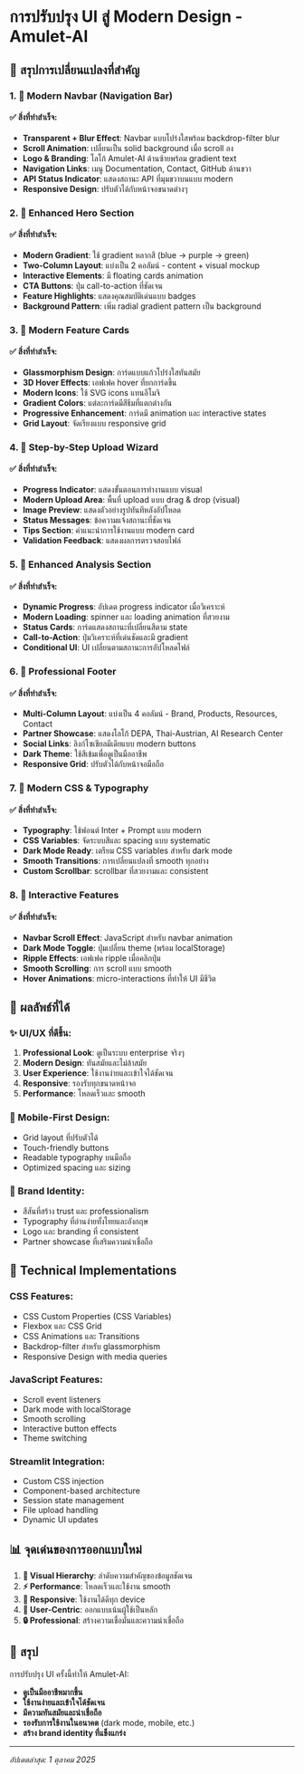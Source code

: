 # การปรับปรุง UI สู่ Modern Design - Amulet-AI

## 🎨 สรุปการเปลี่ยนแปลงที่สำคัญ

### 1. 🔹 Modern Navbar (Navigation Bar)
#### ✅ สิ่งที่ทำสำเร็จ:
- **Transparent + Blur Effect**: Navbar แบบโปร่งใสพร้อม backdrop-filter blur
- **Scroll Animation**: เปลี่ยนเป็น solid background เมื่อ scroll ลง
- **Logo & Branding**: โลโก้ Amulet-AI ด้านซ้ายพร้อม gradient text
- **Navigation Links**: เมนู Documentation, Contact, GitHub ด้านขวา
- **API Status Indicator**: แสดงสถานะ API ที่มุมขวาบนแบบ modern
- **Responsive Design**: ปรับตัวได้กับหน้าจอขนาดต่างๆ

### 2. 🔹 Enhanced Hero Section
#### ✅ สิ่งที่ทำสำเร็จ:
- **Modern Gradient**: ใช้ gradient หลากสี (blue → purple → green)
- **Two-Column Layout**: แบ่งเป็น 2 คอลัมน์ - content + visual mockup
- **Interactive Elements**: มี floating cards animation
- **CTA Buttons**: ปุ่ม call-to-action ที่ชัดเจน
- **Feature Highlights**: แสดงคุณสมบัติเด่นแบบ badges
- **Background Pattern**: เพิ่ม radial gradient pattern เป็น background

### 3. 🔹 Modern Feature Cards
#### ✅ สิ่งที่ทำสำเร็จ:
- **Glassmorphism Design**: การ์ดแบบแก้วโปร่งใสทันสมัย
- **3D Hover Effects**: เอฟเฟค hover ที่ยกการ์ดขึ้น
- **Modern Icons**: ใช้ SVG icons แทนอีโมจิ
- **Gradient Colors**: แต่ละการ์ดมีสีธีมที่แตกต่างกัน
- **Progressive Enhancement**: การ์ดมี animation และ interactive states
- **Grid Layout**: จัดเรียงแบบ responsive grid

### 4. 🔹 Step-by-Step Upload Wizard
#### ✅ สิ่งที่ทำสำเร็จ:
- **Progress Indicator**: แสดงขั้นตอนการทำงานแบบ visual
- **Modern Upload Area**: พื้นที่ upload แบบ drag & drop (visual)
- **Image Preview**: แสดงตัวอย่างรูปทันทีหลังอัปโหลด
- **Status Messages**: ข้อความแจ้งสถานะที่ชัดเจน
- **Tips Section**: คำแนะนำการใช้งานแบบ modern card
- **Validation Feedback**: แสดงผลการตรวจสอบไฟล์

### 5. 🔹 Enhanced Analysis Section
#### ✅ สิ่งที่ทำสำเร็จ:
- **Dynamic Progress**: อัปเดต progress indicator เมื่อวิเคราะห์
- **Modern Loading**: spinner และ loading animation ที่สวยงาม
- **Status Cards**: การ์ดแสดงสถานะที่เปลี่ยนสีตาม state
- **Call-to-Action**: ปุ่มวิเคราะห์ที่เด่นชัดและมี gradient
- **Conditional UI**: UI เปลี่ยนตามสถานะการอัปโหลดไฟล์

### 6. 🔹 Professional Footer
#### ✅ สิ่งที่ทำสำเร็จ:
- **Multi-Column Layout**: แบ่งเป็น 4 คอลัมน์ - Brand, Products, Resources, Contact
- **Partner Showcase**: แสดงโลโก้ DEPA, Thai-Austrian, AI Research Center
- **Social Links**: ลิงก์โซเชียลมีเดียแบบ modern buttons
- **Dark Theme**: ใช้สีเข้มเพื่อดูเป็นมืออาชีพ
- **Responsive Grid**: ปรับตัวได้กับหน้าจอมือถือ

### 7. 🔹 Modern CSS & Typography
#### ✅ สิ่งที่ทำสำเร็จ:
- **Typography**: ใช้ฟอนต์ Inter + Prompt แบบ modern
- **CSS Variables**: จัดระบบสีและ spacing แบบ systematic
- **Dark Mode Ready**: เตรียม CSS variables สำหรับ dark mode
- **Smooth Transitions**: การเปลี่ยนแปลงที่ smooth ทุกอย่าง
- **Custom Scrollbar**: scrollbar ที่สวยงามและ consistent

### 8. 🔹 Interactive Features
#### ✅ สิ่งที่ทำสำเร็จ:
- **Navbar Scroll Effect**: JavaScript สำหรับ navbar animation
- **Dark Mode Toggle**: ปุ่มเปลี่ยน theme (พร้อม localStorage)
- **Ripple Effects**: เอฟเฟค ripple เมื่อคลิกปุ่ม
- **Smooth Scrolling**: การ scroll แบบ smooth
- **Hover Animations**: micro-interactions ที่ทำให้ UI มีชีวิต

## 🚀 ผลลัพธ์ที่ได้

### ✨ UI/UX ที่ดีขึ้น:
1. **Professional Look**: ดูเป็นระบบ enterprise จริงๆ
2. **Modern Design**: ทันสมัยและไม่ล้าสมัย
3. **User Experience**: ใช้งานง่ายและเข้าใจได้ชัดเจน
4. **Responsive**: รองรับทุกขนาดหน้าจอ
5. **Performance**: โหลดเร็วและ smooth

### 📱 Mobile-First Design:
- Grid layout ที่ปรับตัวได้
- Touch-friendly buttons
- Readable typography บนมือถือ
- Optimized spacing และ sizing

### 🎯 Brand Identity:
- สีสันที่สร้าง trust และ professionalism
- Typography ที่อ่านง่ายทั้งไทยและอังกฤษ
- Logo และ branding ที่ consistent
- Partner showcase ที่เสริมความน่าเชื่อถือ

## 🔧 Technical Implementations

### CSS Features:
- CSS Custom Properties (CSS Variables)
- Flexbox และ CSS Grid
- CSS Animations และ Transitions
- Backdrop-filter สำหรับ glassmorphism
- Responsive Design with media queries

### JavaScript Features:
- Scroll event listeners
- Dark mode with localStorage
- Smooth scrolling
- Interactive button effects
- Theme switching

### Streamlit Integration:
- Custom CSS injection
- Component-based architecture
- Session state management
- File upload handling
- Dynamic UI updates

## 📊 จุดเด่นของการออกแบบใหม่

1. **🎨 Visual Hierarchy**: ลำดับความสำคัญของข้อมูลชัดเจน
2. **⚡ Performance**: โหลดเร็วและใช้งาน smooth
3. **📱 Responsive**: ใช้งานได้ดีทุก device
4. **🎯 User-Centric**: ออกแบบเน้นผู้ใช้เป็นหลัก
5. **🔒 Professional**: สร้างความเชื่อมั่นและความน่าเชื่อถือ

## 🎉 สรุป

การปรับปรุง UI ครั้งนี้ทำให้ Amulet-AI:
- **ดูเป็นมืออาชีพมากขึ้น**
- **ใช้งานง่ายและเข้าใจได้ชัดเจน**
- **มีความทันสมัยและน่าเชื่อถือ**
- **รองรับการใช้งานในอนาคต** (dark mode, mobile, etc.)
- **สร้าง brand identity ที่แข็งแกร่ง**

---
*อัปเดตล่าสุด: 1 ตุลาคม 2025*